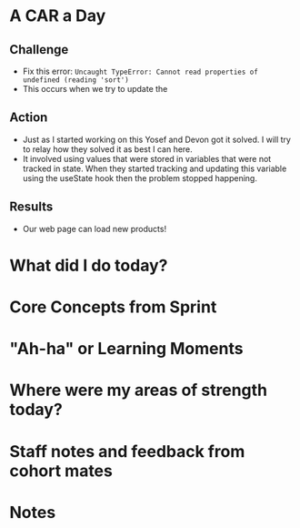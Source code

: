 # A CAR a Day

## Challenge
- Fix this error:
`Uncaught TypeError: Cannot read properties of undefined (reading 'sort')`
- This occurs when we try to update the

## Action
- Just as I started working on this Yosef and Devon got it solved. I will try to relay how they solved it as best I can here.
- It involved using values that were stored in variables that were not tracked in state. When they started tracking and updating this variable using the useState hook then the problem stopped happening.

## Results
- Our web page can load new products!



# What did I do today?



# Core Concepts from Sprint



# "Ah-ha" or Learning Moments



# Where were my areas of strength today?



# Staff notes and feedback from cohort mates



# Notes
